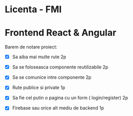 # Licenta - FMI

# Frontend React & Angular

Barem de notare proiect:
 - [x] Sa aiba mai multe rute 2p 
 - [x] Sa se foloseasca componente reutilizabile 2p 
 - [x] Sa se comunice intre componente 2p 
 - [x] Rute publice si private 1p 
 - [x] Sa fie cel putin o pagina cu un form ( login/register) 2p 
 - [x] Firebase sau orice alt mediu de backend 1p 




